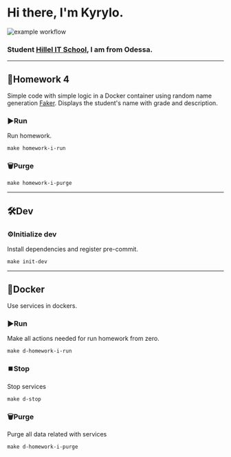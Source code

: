 # Hi there, I'm Kyrylo.
![example workflow](https://github.com/Hillel-i-Python-Pro-i-2022-12-27/homework__kulyk__kyrylo__main/actions/workflows/main-workflow.yml/badge.svg)
### Student [Hillel IT School](https://ithillel.ua/), I am from Odessa.
***
## 📝Homework 4
Simple code with simple logic in a Docker container using random name generation [Faker](https://pypi.org/search/?q=faker).
Displays the student's name with grade and description. 
### ▶️Run
Run homework.
```shell
make homework-i-run
```
### 🗑️Purge
```shell
make homework-i-purge
```
***
## 🛠️Dev
### ⚙️Initialize dev
Install dependencies and register pre-commit.
```shell
make init-dev
```
***
## 🐳Docker
Use services in dockers.
### ▶️Run
Make all actions needed for run homework from zero.
```shell
make d-homework-i-run
```
### ⏹️Stop
Stop services
```shell
make d-stop
```
### 🗑️Purge
Purge all data related with services
```shell
make d-homework-i-purge
```
